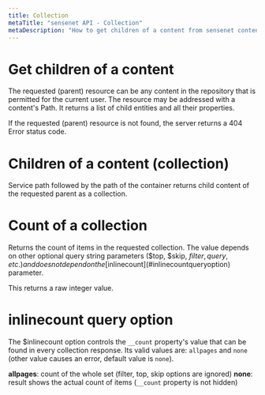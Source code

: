 ```yaml
---
title: Collection
metaTitle: "sensenet API - Collection"
metaDescription: "How to get children of a content from sensenet content repository"
---
```


# Get children of a content

The requested (parent) resource can be any content in the repository that is permitted for the current user. The resource may be addressed with a content's Path. It returns a list of child entities and all their properties.

If the requested (parent) resource is not found, the server returns a 404 Error status code.

# Children of a content (collection)

Service path followed by the path of the container returns child content of the requested parent as a collection.

<tab category="basic-concepts" article="collection" example="children" />

# Count of a collection

Returns the count of items in the requested collection. The value depends on other optional query string parameters ($top, $skip, $filter, query, etc.) and does not depend on the [$inlinecount](#inlinecountqueryoption) parameter.

<tab category="basic-concepts" article="collection" example="count" />

This returns a raw integer value.

# inlinecount query option

The $inlinecount option controls the `__count` property's value that can be found in every collection response. Its valid values are: `allpages` and `none` (other value causes an error, default value is `none`).

**allpages**: count of the whole set (filter, top, skip options are ignored)
**none**: result shows the actual count of items (`__count` property is not hidden)

<tab category="basic-concepts" article="collection" example="inlinecount" />

